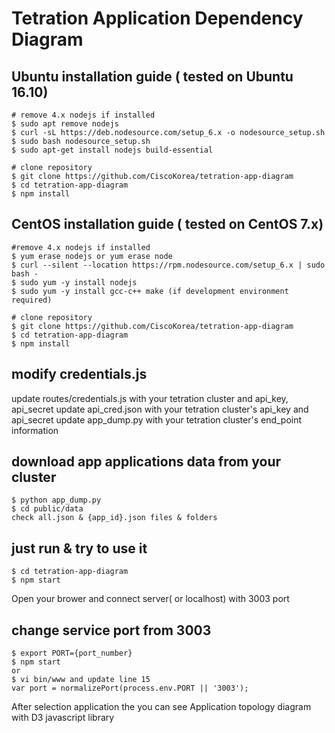 # Tetration Application Dependency Diagram

## Ubuntu installation guide ( tested on Ubuntu 16.10)
```
# remove 4.x nodejs if installed 
$ sudo apt remove nodejs 
$ curl -sL https://deb.nodesource.com/setup_6.x -o nodesource_setup.sh
$ sudo bash nodesource_setup.sh
$ sudo apt-get install nodejs build-essential

# clone repository 
$ git clone https://github.com/CiscoKorea/tetration-app-diagram
$ cd tetration-app-diagram 
$ npm install 
```
## CentOS installation guide ( tested on CentOS 7.x) 
```
#remove 4.x nodejs if installed
$ yum erase nodejs or yum erase node 
$ curl --silent --location https://rpm.nodesource.com/setup_6.x | sudo bash - 
$ sudo yum -y install nodejs 
$ sudo yum -y install gcc-c++ make (if development environment required) 

# clone repository 
$ git clone https://github.com/CiscoKorea/tetration-app-diagram
$ cd tetration-app-diagram 
$ npm install 
```

## modify credentials.js 
update routes/credentials.js with your tetration cluster and api_key, api_secret 
update api_cred.json with your tetration cluster's api_key and api_secret
update app_dump.py with your tetration cluster's end_point information 

## download app applications data from your cluster 
```
$ python app_dump.py 
$ cd public/data 
check all.json & {app_id}.json files & folders 
```

## just run & try to use it 
```
$ cd tetration-app-diagram 
$ npm start
```
Open your brower and connect server( or localhost) with 3003 port 

## change service port from 3003 
```
$ export PORT={port_number} 
$ npm start 
or 
$ vi bin/www and update line 15 
var port = normalizePort(process.env.PORT || '3003');
```

After selection application the you can see Application topology diagram with D3 javascript library 


	


